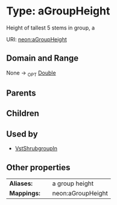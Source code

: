 
# Type: aGroupHeight


Height of tallest 5 stems in group, a

URI: [neon:aGroupHeight](https://data.neonscience.org/aGroupHeight)


## Domain and Range

None ->  <sub>OPT</sub> [Double](types/Double.md)

## Parents


## Children


## Used by

 * [VstShrubgroupIn](VstShrubgroupIn.md)

## Other properties

|  |  |  |
| --- | --- | --- |
| **Aliases:** | | a group height |
| **Mappings:** | | neon:aGroupHeight |

